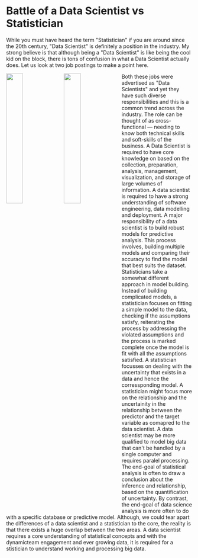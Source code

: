 # Battle of a Data Scientist vs Statistician 

While you must have heard the term "Statistician" if you are around since the 20th century, "Data Scientist" is definitely a position in the industry. My 
strong believe is that although being a "Data Scientist" is like being the cool kid on the block, there is tons of confusion in what a Data Scientist actually 
does. Let us look at two job postings to make a point here.

<img src="https://user-images.githubusercontent.com/29751013/187302424-076ebf2e-2a14-408b-8095-af996b811ff7.png" style="float: left; width: 30%; margin-right: 1%; margin-bottom: 0.5em;">    
<img src="https://user-images.githubusercontent.com/29751013/187302020-0798cece-cd5f-453a-ad96-16f15ed0fe08.png" style="float: left; width: 30%; margin-right: 1%; margin-bottom: 0.5em;">

Both these jobs were advertised as "Data Scientists" and yet they have such diverse responsibilities and this is a common trend across the industry. The role can be thought of as cross-functional — needing to know both technical skills and soft-skills of the business. A Data Scientist is required to have core knowledge on based on the collection, preparation, analysis, management, visualization, and storage of large volumes of information. A data scientist is required to have a strong understanding of software engineering, data modelling and deployment. A major responsibility of a data scientist is to  build robust models for predictive analysis. This process involves, building multiple models and comparing their accuracy to find the model that best suits the dataset. Statisticians take a somewhat different approach in model building. Instead of building complicated models, a statistician focuses on fitting a simple model to the data, checking if the assumptions satisfy, reiterating the process by addressing the violated assumptions and the process is marked complete once the model is fit with all the assumptions satisfied. A statistician focusses on dealing with the uncertainty that exists in a data and hence the corressponding model. A statistician might focus more on the relationship and the uncertainity in the relationship between the predictor and the target variable as comapred to the data scientist. A data scientist may be more qualified to model big data that can't be handled by a single computer and requires paralel processing. The end-goal of statistical analysis is often to draw a conclusion about the inference and relationship, based on the quantification of uncertainty. By contrast, the end-goal of data science analysis is more often to do with a specific database or predictive model. Although, we could tear apart the differences of a data scientist and a statistician to the core, the reality is that there exists a huge overlap between the two areas. A data scientist requires a core understanding of statistical concepts and with the dynamicteam engagement and ever growing data, it is required for a stistician to understand working and processing big data. 


